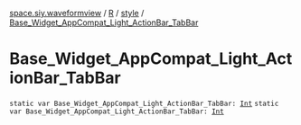 [space.siy.waveformview](../../index.md) / [R](../index.md) / [style](index.md) / [Base_Widget_AppCompat_Light_ActionBar_TabBar](./-base_-widget_-app-compat_-light_-action-bar_-tab-bar.md)

# Base_Widget_AppCompat_Light_ActionBar_TabBar

`static var Base_Widget_AppCompat_Light_ActionBar_TabBar: `[`Int`](https://kotlinlang.org/api/latest/jvm/stdlib/kotlin/-int/index.html)
`static var Base_Widget_AppCompat_Light_ActionBar_TabBar: `[`Int`](https://kotlinlang.org/api/latest/jvm/stdlib/kotlin/-int/index.html)